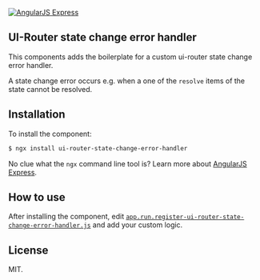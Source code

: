 [![AngularJS Express](http://i.imgur.com/nTj9QgN.png)](https://github.com/angular-express/angular-express)

## UI-Router state change error handler

This components adds the boilerplate for a custom ui-router state change error handler.

A state change error occurs e.g. when a one of the `resolve` items of the state cannot be resolved.

## Installation

To install the component:

```bash
$ ngx install ui-router-state-change-error-handler
```

No clue what the `ngx` command line tool is? Learn more about [AngularJS Express](https://github.com/angular-express/angular-express).

## How to use

After installing the component, edit [`app.run.register-ui-router-state-change-error-handler.js`](ngx/_build/app.run.register-ui-router-state-change-error-handler.js) and add your custom logic.

## License

MIT.
